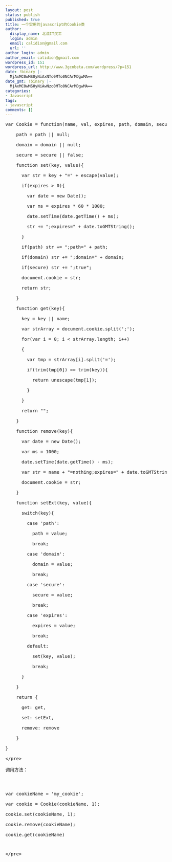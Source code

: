 ```yaml
---
layout: post
status: publish
published: true
title: 一个实用的javascript的Cookie类
author:
  display_name: 北漂IT民工
  login: admin
  email: calidion@gmail.com
  url: ''
author_login: admin
author_email: calidion@gmail.com
wordpress_id: 151
wordpress_url: http://www.3gcnbeta.com/wordpress/?p=151
date: !binary |-
  MjAxMC0wMS0yNiAxNTo0MTo0NCArMDgwMA==
date_gmt: !binary |-
  MjAxMC0wMS0yNiAwNzo0MTo0NCArMDgwMA==
categories:
- Javascript
tags:
- javascript
comments: []
---
```

<pre name="code" class="js">
var Cookie = function(name, val, expires, path, domain, secure){<br />
    path = path || null;<br />
    domain = domain || null;<br />
    secure = secure || false;<br />
    function set(key, value){<br />
      var str = key + "=" + escape(value);<br />
      if(expires > 0){<br />
        var date = new Date();<br />
        var ms = expires * 60 * 1000;<br />
        date.setTime(date.getTime() + ms);<br />
        str += ";expires=" + date.toGMTString();<br />
      }<br />
      if(path) str += ";path=" + path;<br />
      if(domain) str += ";domain=" + domain;<br />
      if(secure) str += ";true";<br />
      document.cookie = str;<br />
      return str;<br />
    }<br />
    function get(key){<br />
      key = key || name;<br />
      var strArray = document.cookie.split(';');<br />
      for(var i = 0; i < strArray.length; i++)<br />
      {<br />
        var tmp = strArray[i].split('=');<br />
        if(trim(tmp[0]) == trim(key)){<br />
          return unescape(tmp[1]);<br />
        }<br />
      }<br />
      return "";<br />
    }<br />
    function remove(key){<br />
      var date = new Date();<br />
      var ms = 1000;<br />
      date.setTime(date.getTime() - ms);<br />
      var str = name + "=nothing;expires=" + date.toGMTString();<br />
      document.cookie = str;<br />
    }<br />
    function setExt(key, value){<br />
      switch(key){<br />
        case 'path':<br />
          path = value;<br />
          break;<br />
        case 'domain':<br />
          domain = value;<br />
          break;<br />
        case 'secure':<br />
          secure = value;<br />
          break;<br />
        case 'expires':<br />
          expires = value;<br />
          break;<br />
        default:<br />
          set(key, value);<br />
          break;<br />
      }<br />
    }<br />
    return {<br />
      get: get,<br />
      set: setExt,<br />
      remove: remove<br />
    }<br />
}<br />
<&#47;pre><br />
调用方法：</p>
<pre name="code" class="js">
<p>var cookieName = 'my_cookie';<br />
var cookie = Cookie(cookieName, 1);<br />
cookie.set(cookieName, 1);<br />
cookie.remove(cookieName);<br />
cookie.get(cookieName)</p>
<p><&#47;pre></p>
